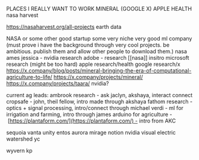 





PLACES I REALLY WANT TO WORK
MINERAL (GOOGLE X)
APPLE HEALTH
nasa harvest

https://nasaharvest.org/all-projects
earth data

NASA or some other good startup
some very niche very good ml company (must prove i have the background through very cool projects. be ambitious. publish them and allow other people to download them.)
nasa ames
jessica - nvidia research
adobe - research
[[nasa]]
insitro 
microsoft research (might be too hard)
apple research/health
google research/x
	https://x.company/blog/posts/mineral-bringing-the-era-of-computational-agriculture-to-life/
	https://x.company/projects/mineral/
	https://x.company/projects/taara/
nvidia?



current ag leads:
ambrook research - ask jaclyn, akshaya, interact connect
cropsafe - john, theil fellow, intro made through akshaya
fathom research - optics + signal processing, intro/connect through michael
verdi - ml for irrigation and farming, intro through james
arduino for agriculture - [https://plantaform.com/](https://plantaform.com/) - intro from AKC

sequoia
	vanta
	unity
	entos
	aurora
	mirage
	notion
	nvidia
	visual electric
	watershed
yc



wyvern
kp

